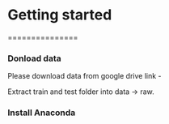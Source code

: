 # Getting started
===============



### Donload data

Please download data from google drive link - 

Extract train and test folder into data -> raw.

### Install Anaconda 
